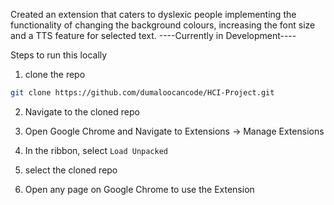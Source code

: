 Created an extension that caters to dyslexic people implementing the functionality of changing the background colours, increasing the font size and a TTS feature for selected text. 
----Currently in Development----

Steps to run this locally

1. clone the repo
```bash
git clone https://github.com/dumaloocancode/HCI-Project.git
```

2. Navigate to the cloned repo

3. Open Google Chrome and Navigate to Extensions -> Manage Extensions

4. In the ribbon, select ``` Load Unpacked ```

5. select the cloned repo

6. Open any page on Google Chrome to use the Extension